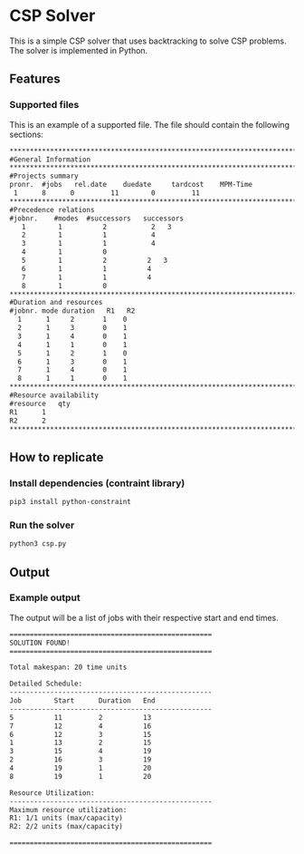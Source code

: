 # CSP Solver
This is a simple CSP solver that uses backtracking to solve CSP problems. The solver is implemented in Python.
## Features
### Supported files
This is an example of a supported file. The file should contain the following sections:
```txt
************************************************************************
#General Information
************************************************************************
#Projects summary
pronr. 	#jobs 	rel.date 	duedate 	tardcost 	MPM-Time
 1      8      0         11        0         11
************************************************************************
#Precedence relations
#jobnr.    #modes  #successors   successors
   1        1          2           2   3
   2        1          1           4
   3        1          1           4
   4        1          0
   5        1          2          2   3
   6        1          1          4
   7        1          1          4
   8        1          0
************************************************************************
#Duration and resources
#jobnr. mode duration   R1   R2
  1      1     2       1    0
  2      1     3       0    1
  3      1     4       0    1
  4      1     1       0    1
  5      1     2       1    0
  6      1     3       0    1
  7      1     4       0    1
  8      1     1       0    1
************************************************************************
#Resource availability
#resource   qty
R1      1   
R2      2
************************************************************************
```
## How to replicate
### Install dependencies (contraint library)
```bash
pip3 install python-constraint
```
### Run the solver
```bash
python3 csp.py
```
## Output
### Example output
The output will be a list of jobs with their respective start and end times.
```txt
==================================================
SOLUTION FOUND!
==================================================

Total makespan: 20 time units

Detailed Schedule:
--------------------------------------------------
Job        Start      Duration   End       
--------------------------------------------------
5          11         2          13        
7          12         4          16        
6          12         3          15        
1          13         2          15        
3          15         4          19        
2          16         3          19        
4          19         1          20        
8          19         1          20        

Resource Utilization:
--------------------------------------------------
Maximum resource utilization:
R1: 1/1 units (max/capacity)
R2: 2/2 units (max/capacity)

==================================================
```